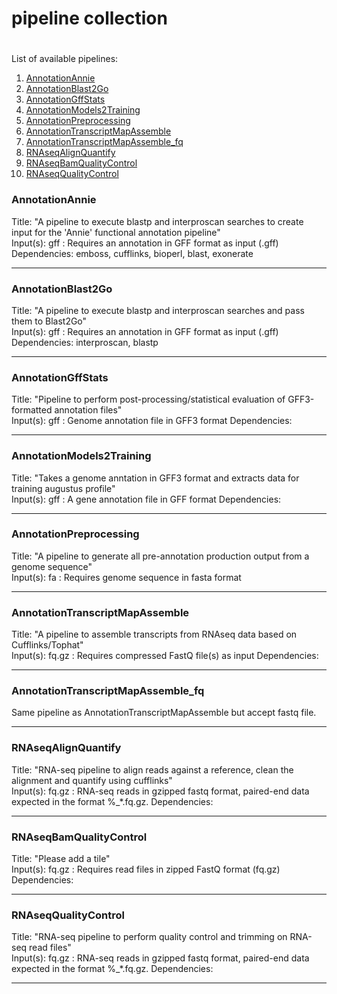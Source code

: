 #		pipeline collection
#		###################

List of available pipelines:

1. [AnnotationAnnie](#annotationannie)
2. [AnnotationBlast2Go](#annotationblast2go)
3. [AnnotationGffStats](#annotationgffstats)
4. [AnnotationModels2Training](#annotationmodels2training)
5. [AnnotationPreprocessing](#annotationpreprocessing)
6. [AnnotationTranscriptMapAssemble](#annotationtranscriptmapAssemble)
7. [AnnotationTranscriptMapAssemble_fq](#annotationtranscriptmapassemble_fq)
8. [RNAseqAlignQuantify](#rnaseqalignquantify)
9. [RNAseqBamQualityControl](#rnaseqbamqualitycontrol)
10. [RNAseqQualityControl](#rnaseqqualitycontrol)

###	AnnotationAnnie

Title:		"A pipeline to execute blastp and interproscan searches to create input for the 'Annie' functional annotation pipeline"</br>
Input(s):	gff : Requires an annotation in GFF format as input (.gff)</br>
Dependencies: emboss, cufflinks, bioperl, blast, exonerate

----------------

### AnnotationBlast2Go

Title:		"A pipeline to execute blastp and interproscan searches and pass them to Blast2Go"</br>
Input(s):	gff : Requires an annotation in GFF format as input (.gff)
Dependencies: interproscan, blastp

----------------

###	AnnotationGffStats

Title:		"Pipeline to perform post-processing/statistical evaluation of GFF3-formatted annotation files"</br>
Input(s):	gff : Genome annotation file in GFF3 format
Dependencies:

----------------

###	AnnotationModels2Training

Title:		"Takes a genome anntation in GFF3 format and extracts data for training augustus profile"</br>
Input(s):	gff : A gene annotation file in GFF format
Dependencies:

----------------

###	AnnotationPreprocessing

Title:		"A pipeline to generate all pre-annotation production output from a genome sequence"</br>
Input(s):	fa : Requires genome sequence in fasta format

----------------

###	AnnotationTranscriptMapAssemble

Title:		"A pipeline to assemble transcripts from RNAseq data based on Cufflinks/Tophat"</br>
Input(s):	fq.gz : Requires compressed FastQ file(s) as input
Dependencies:

----------------

###	AnnotationTranscriptMapAssemble_fq

Same pipeline as AnnotationTranscriptMapAssemble but accept fastq file.

----------------

###	RNAseqAlignQuantify

Title:		"RNA-seq pipeline to align reads against a reference, clean the alignment and quantify using cufflinks"</br>
Input(s):	fq.gz : RNA-seq reads in gzipped fastq format, paired-end data expected in the format %_*.fq.gz.
Dependencies:

----------------

###	RNAseqBamQualityControl
Title:		"Please add a tile"</br>
Input(s):	fq.gz : Requires read files in zipped FastQ format (fq.gz)
Dependencies:

----------------

###	RNAseqQualityControl

Title:		"RNA-seq pipeline to perform quality control and trimming on RNA-seq read files"</br>
Input(s):	fq.gz : RNA-seq reads in gzipped fastq format, paired-end data expected in the format %_*.fq.gz.
Dependencies:

----------------
